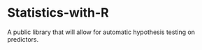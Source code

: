 # Statistics-with-R
A public library that will allow for automatic hypothesis testing on predictors.
